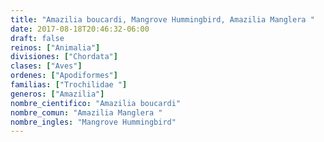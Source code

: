 ```yaml
---
title: "Amazilia boucardi, Mangrove Hummingbird, Amazilia Manglera "
date: 2017-08-18T20:46:32-06:00
draft: false
reinos: ["Animalia"]
divisiones: ["Chordata"]
clases: ["Aves"]
ordenes: ["Apodiformes"]
familias: ["Trochilidae "]
generos: ["Amazilia"]
nombre_cientifico: "Amazilia boucardi"
nombre_comun: "Amazilia Manglera "
nombre_ingles: "Mangrove Hummingbird"
---
```


